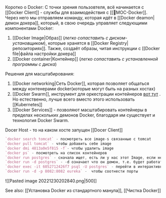 
Коротко о Docker:
С точки зрения пользовтеля, всё начинается с [[Docker Client]] - службы для взаимодействия с [[📙MOC-Docker]]. Через него мы отправляем команду, которая идёт в [[Docker deamon|демон докера]], который, в свою очередь управляет следующими компонентами Docker:

1. [[Docker Image|Образ]] (*легко сопаставить с диском-установщиком*), которые хранятся в [[Docker Registry|репозиториях]]. Также, создаёт образы, читая инструкции c [[Docker file|файла настройки докера]] 
2. [[Docker container|Контейнер]] (*легко сопаставить с установленной программы с диска*)


Решения для масштабирования:
1. [[Docker networking|Сеть Docker]], которая позволяет общаться между контенерами docker(которые могут быть на разных хостах)
2. [[Docker Swarm]], инструмент для оркестрации контейнеров [вот тут](https://docs.docker.com/get-started/#recap-and-cheat-sheet) . Но естественно, лучше всего вместо этого использовать [[Kubernetes]]
3. [[Docker Services]] - позволяют масштабировать контейнеры в пределах нескольких демонов Docker, благодаря им существует и технология Docker Swarm.

Docer Host - то на каком хосте запущен [[Docer Client]]


```d
`docker search tomcat` - посмотреть все image-s связанные с tomcat
`docker pull tomcat` - чтобы добавить себе image
`docker dmi 4813a0e5f815 -f`- чтобы удалить image
`docker ps` - посмотреть на список контейнеров
`docker run postgres` - сначала ищет, есть ли у нас этот Image, если нет то скачивает его и запускает, заворачивая в контейнер
`docker run -d postgres` - -d означает что он демон, т.е. будет работать в фоне
`docker exec -it 6052712426f7 psql -U postgres` - перейти в интерактивный терминал postgresql
`docker run -d -p 8082:8082 eureka` -  чтобы соотнести порты
```


![[Pasted image 20221230202840.png|500]]

See also: [[Установка Docker из стандартного манула]], [[Чистка Docker]]
